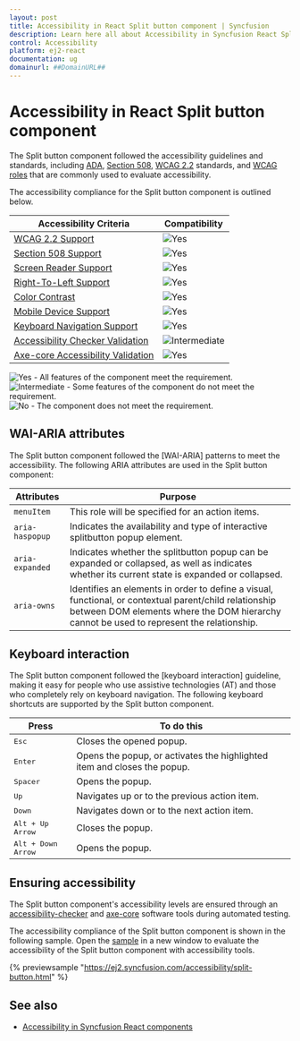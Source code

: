 ```yaml
---
layout: post
title: Accessibility in React Split button component | Syncfusion
description: Learn here all about Accessibility in Syncfusion React Split button component of Syncfusion Essential JS 2 and more.
control: Accessibility 
platform: ej2-react
documentation: ug
domainurl: ##DomainURL##
---
```


# Accessibility in React Split button component

The Split button component followed the accessibility guidelines and standards, including [ADA](https://www.ada.gov/), [Section 508](https://www.section508.gov/), [WCAG 2.2](https://www.w3.org/TR/WCAG22/) standards, and [WCAG roles](https://www.w3.org/TR/wai-aria/#roles) that are commonly used to evaluate accessibility.

The accessibility compliance for the Split button component is outlined below.

| Accessibility Criteria | Compatibility |
| -- | -- |
| [WCAG 2.2 Support](../common/accessibility#accessibility-standards) | <img src="https://cdn.syncfusion.com/content/images/landing-page/yes.png" alt="Yes"> |
| [Section 508 Support](../common/accessibility#accessibility-standards) | <img src="https://cdn.syncfusion.com/content/images/landing-page/yes.png" alt="Yes"> |
| [Screen Reader Support](../common/accessibility#screen-reader-support) | <img src="https://cdn.syncfusion.com/content/images/landing-page/yes.png" alt="Yes"> |
| [Right-To-Left Support](../common/accessibility#right-to-left-support) | <img src="https://cdn.syncfusion.com/content/images/landing-page/yes.png" alt="Yes"> |
| [Color Contrast](../common/accessibility#color-contrast) | <img src="https://cdn.syncfusion.com/content/images/landing-page/yes.png" alt="Yes"> |
| [Mobile Device Support](../common/accessibility#mobile-device-support) | <img src="https://cdn.syncfusion.com/content/images/landing-page/yes.png" alt="Yes"> |
| [Keyboard Navigation Support](../common/accessibility#keyboard-navigation-support) | <img src="https://cdn.syncfusion.com/content/images/landing-page/yes.png" alt="Yes"> |
| [Accessibility Checker Validation](../common/accessibility#ensuring-accessibility) | <img src="https://cdn.syncfusion.com/content/images/landing-page/intermediate.png" alt="Intermediate"> |
| [Axe-core Accessibility Validation](../common/accessibility#ensuring-accessibility) | <img src="https://cdn.syncfusion.com/content/images/landing-page/yes.png" alt="Yes"> |

<style>
    .post .post-content img {
        display: inline-block;
        margin: 0.5em 0;
    }
</style>
<div><img src="https://cdn.syncfusion.com/content/images/landing-page/yes.png" alt="Yes"> - All features of the component meet the requirement.</div>

<div><img src="https://cdn.syncfusion.com/content/images/landing-page/intermediate.png" alt="Intermediate"> - Some features of the component do not meet the requirement.</div>

<div><img src="https://cdn.syncfusion.com/content/images/landing-page/no.png" alt="No"> - The component does not meet the requirement.</div>

## WAI-ARIA attributes

The Split button component followed the [WAI-ARIA] patterns to meet the accessibility. The following ARIA attributes are used in the Split button component:

| Attributes | Purpose |
| --- | --- |
| `menuItem` | This role will be specified for an action items. |
| `aria-haspopup` | Indicates the availability and type of interactive splitbutton popup element. |
| `aria-expanded` | Indicates whether the splitbutton popup can be expanded or collapsed, as well as indicates whether its current state is expanded or collapsed. |
| `aria-owns` | Identifies an elements in order to define a visual, functional, or contextual parent/child relationship between DOM elements where the DOM hierarchy cannot be used to represent the relationship. |

## Keyboard interaction

The Split button component followed the [keyboard interaction] guideline, making it easy for people who use assistive technologies (AT) and those who completely rely on keyboard navigation. The following keyboard shortcuts are supported by the Split button component.

| **Press** | **To do this** |
| --- | --- |
| <kbd>Esc</kbd> | Closes the opened popup. |
| <kbd>Enter</kbd> | Opens the popup, or activates the highlighted item and closes the popup. |
| <kbd>Spacer</kbd> | Opens the popup. |
| <kbd>Up</kbd> | Navigates up or to the previous action item. |
| <kbd>Down</kbd> | Navigates down or to the next action item. |
| <kbd>Alt + Up Arrow</kbd> | Closes the popup. |
| <kbd>Alt + Down Arrow</kbd> | Opens the popup. |

## Ensuring accessibility

The Split button component's accessibility levels are ensured through an [accessibility-checker](https://www.npmjs.com/package/accessibility-checker) and [axe-core](https://www.npmjs.com/package/axe-core) software tools during automated testing.

The accessibility compliance of the Split button component is shown in the following sample. Open the [sample](https://ej2.syncfusion.com/accessibility/split-button.html) in a new window to evaluate the accessibility of the Split button component with accessibility tools.

{% previewsample "https://ej2.syncfusion.com/accessibility/split-button.html" %}

## See also

* [Accessibility in Syncfusion React components](../common/accessibility)

